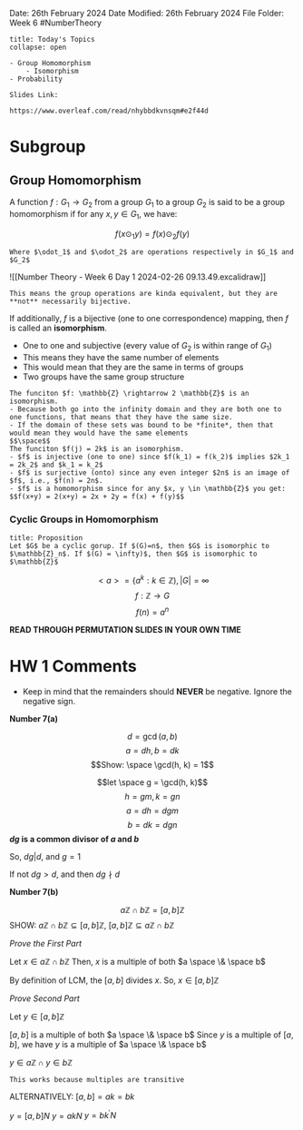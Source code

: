 Date: 26th February 2024
Date Modified: 26th February 2024
File Folder: Week 6
#NumberTheory

```ad-abstract
title: Today's Topics
collapse: open

- Group Homomorphism
	- Isomorphism
- Probability

```

```ad-important
Slides Link:

https://www.overleaf.com/read/nhybbdkvnsqm#e2f44d
```

# Subgroup

## Group Homomorphism

A function $f: G_1 \to G_2$ from a group $G_1$ to a group $G_2$ is said to be a group homomorphism if for any $x, y \in G_1$, we have:

$$f(x \odot_1 y) = f(x) \odot_2 f(y)$$
```ad-note
Where $\odot_1$ and $\odot_2$ are operations respectively in $G_1$ and $G_2$
```

![[Number Theory - Week 6 Day 1 2024-02-26 09.13.49.excalidraw]]

```ad-summary
This means the group operations are kinda equivalent, but they are **not** necessarily bijective.
```

If additionally, $f$ is a bijective (one to one correspondence) mapping, then $f$ is called an **isomorphism**.
- One to one and subjective (every value of $G_2$ is within range of $G_1$)
- This means they have the same number of elements
- This would mean that they are the same in terms of groups
- Two groups have the same group structure

```ad-example
The funciton $f: \mathbb{Z} \rightarrow 2 \mathbb{Z}$ is an isomorphism.
- Because both go into the infinity domain and they are both one to one functions, that means that they have the same size.
- If the domain of these sets was bound to be *finite*, then that would mean they would have the same elements
$$\space$$
The funciton $f(j) = 2k$ is an isomorphism.
- $f$ is injective (one to one) since $f(k_1) = f(k_2)$ implies $2k_1 = 2k_2$ and $k_1 = k_2$
- $f$ is surjective (onto) since any even integer $2n$ is an image of $f$, i.e., $f(n) = 2n$.
- $f$ is a homomorphism since for any $x, y \in \mathbb{Z}$ you get:
$$f(x+y) = 2(x+y) = 2x + 2y = f(x) + f(y)$$
```

### Cyclic Groups in Homomorphism

```ad-summary
title: Proposition
Let $G$ be a cyclic gorup. If $(G)=n$, then $G$ is isomorphic to $\mathbb{Z}_n$. If $(G) = \infty)$, then $G$ is isomorphic to $\mathbb{Z}$
```

$$<a> = \{a^k: k \in \mathbb{Z}), |G| = \infty$$
$$f : \mathbb{Z} \to G$$
$$f(n) = a^n$$



**READ THROUGH PERMUTATION SLIDES IN YOUR OWN TIME**

# HW 1 Comments

- Keep in mind that the remainders should **NEVER** be negative. Ignore the negative sign.

**Number 7(a)**

$$d = \gcd(a,b)$$
$$a = dh, b = dk$$
$$Show: \space \gcd(h, k) = 1$$

$$let \space g = \gcd(h, k)$$
$$h = gm, k = gn$$
$$a = dh = dgm$$
$$b = dk=dgn$$
**$dg$ is a common divisor of $a$ and $b$**

So, $dg |d$, and $g = 1$

If not $dg > d$, and then $dg \nmid d$

**Number 7(b)**

$$a \mathbb{Z} \cap b \mathbb{Z} = [a,b]\mathbb{Z}$$
SHOW: $a \mathbb{Z}  \cap b \mathbb{Z} \subseteq [a,b] \mathbb{Z}$, $[a,b] \mathbb{Z} \subseteq a \mathbb{Z} \cap b \mathbb{Z}$

*Prove the First Part*

Let $x \in a \mathbb{Z} \cap b \mathbb{Z}$
Then, $x$ is a multiple of both $a \space \& \space b$

By definition of LCM, the $[a, b]$ divides $x$.
So, $x \in [a, b] \mathbb{Z}$

*Prove Second Part*

Let $y \in [a, b] \mathbb{Z}$

$[a,b]$ is a multiple of both $a \space \& \space b$
Since $y$ is a multiple of $[a, b]$, we have $y$ is a multiple of $a \space \& \space b$

$y \in a\mathbb{Z} \cap y \in b\mathbb{Z}$

```ad-important
This works because multiples are transitive
```
 ALTERNATIVELY:
$[a, b] = ak = bk$

$y = [a, b] N$
$y = akN$
$y=bk^\prime N$



